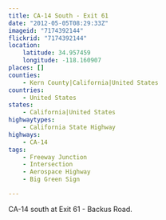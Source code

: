 ```yaml
---
title: CA-14 South - Exit 61
date: "2012-05-05T08:29:33Z"
imageid: "7174392144"
flickrid: "7174392144"
location:
    latitude: 34.957459
    longitude: -118.160907
places: []
counties:
    - Kern County|California|United States
countries:
    - United States
states:
    - California|United States
highwaytypes:
    - California State Highway
highways:
    - CA-14
tags:
    - Freeway Junction
    - Intersection
    - Aerospace Highway
    - Big Green Sign

---
```

CA-14 south at Exit 61 - Backus Road.